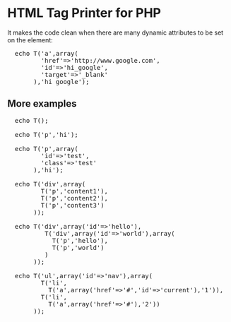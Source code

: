 <h1>
  HTML Tag Printer for PHP
</h1>
<p>
  It makes the code clean when there are many dynamic attributes to be set on the element:
</p>

<pre>
  echo T('a',array(
         'href'=>'http://www.google.com',
         'id'=>'hi_google',
         'target'=>'_blank'
       ),'hi google');
</pre>

<h2>
  More examples
</h2>

<pre>
  echo T();
  
  echo T('p','hi');
  
  echo T('p',array(
         'id'=>'test',
         'class'=>'test'
       ),'hi');
  
  echo T('div',array(
         T('p','content1'),
         T('p','content2'),
         T('p','content3')
       ));

  echo T('div',array('id'=>'hello'),
          T('div',array('id'=>'world'),array(
            T('p','hello'),
            T('p','world')
          )
       ));
       
  echo T('ul',array('id'=>'nav'),array(
         T('li',
           T('a',array('href'=>'#','id'=>'current'),'1')),
         T('li',
           T('a',array('href'=>'#'),'2'))
       ));
</pre>
